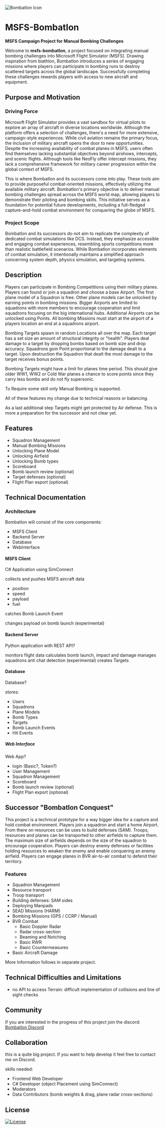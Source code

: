 ![Bombatlon Icon](./icon/Bombatlon_text.png)

# MSFS-Bombatlon

**MSFS Campaign Project for Manual Bombing Challenges**

Welcome to **msfs-bombatlon**, a project focused on integrating manual bombing challenges into Microsoft Flight Simulator (MSFS). 
Drawing inspiration from biathlon, Bombatlon introduces a series of engaging missions where players can participate in bombing runs to destroy scattered targets across the global landscape. 
Successfully completing these challenges rewards players with access to new aircraft and equipment.

## Purpose and Motivation

### Driving Force

Microsoft Flight Simulator provides a vast sandbox for virtual pilots to explore an array of aircraft in diverse locations worldwide. Although the platform offers a selection of challenges, there's a need for more extensive, campaign-style experiences.
While civil aviation remains the primary focus, the inclusion of military aircraft opens the door to new opportunities.
Despite the increasing availability of combat planes in MSFS, users often find themselves lacking substantial objectives beyond airshows, intercepts, and scenic flights. 
Although tools like NeoFly offer intercept missions, they lack a comprehensive framework for military career progression within the global context of MSFS.  

This is where Bombatlon and its successors come into play. These tools aim to provide purposeful combat-oriented missions, effectively utilizing the available military aircraft. 
Bombatlon's primary objective is to deliver manual bombing challenges spread across the MSFS world map, allowing players to demonstrate their piloting and bombing skills. 
This initiative serves as a foundation for potential future developments, including a full-fledged capture-and-hold combat environment for conquering the globe of MSFS.

### Project Scope

Bombatlon and its successors do not aim to replicate the complexity of dedicated combat simulations like DCS. 
Instead, they emphasize accessible and engaging combat experiences, resembling sports competitions more than realistic battlefield scenarios.
While Bombatlon incorporates elements of combat simulation, it intentionally maintains a simplified approach concerning system depth, physics simulation, and targeting systems. 

## Description

Players can participate in Bombing Competitions using their military planes.
Players can found or join a squadron and choose a base Airport. 
The first plane model of a Squadron is free. Other plane models can be unlocked by earning points in bombing missions.
Bigger Airports are limited to squadrons with more members to encourage cooperation and limit squadrons focusing on the big international hubs.
Additional Airports can be unlocked using Points.
All bombing Missions must start at the airport of a players location an end at a squadrons airport.  

Bombing Targets spawn in random Locations all over the map.
Each target has a set size an amount of structural integrity or "health".
Players deal damage to a target by dropping bombs based on bomb size and drop accuracy.
Squadrons goin Point proportional to the damage dealt to a target.
Upon destruction the Squadron that dealt the most damage to the target receives bonus points.  



Bombing Targets might have a limit for planes time period. This should give older WW1, WW2 or Cold War planes a chance to score points since they carry less bombs and do not fly supersonic.  

To Require some skill only Manual Bombing is supported.  

All of these features my change due to technical reasons or balancing.  

As a last additional step Targets might get protected by Air defense. This is more a preparation for the successor and not clear yet.  

## Features
- Squadron Management
- Manual Bombing Missions
- Unlocking Plane Model
- Unlocking Airfield
- Unlocking Bomb types
- Scoreboard
- Bomb launch review (optional)
- Target defenses (optional)
- Flight Plan export (optional)



## Technical Documentation

### Architecture

Bombatlon will consist of the core components:
- MSFS Client
- Backend Server
- Database
- WebInterface

#### MSFS Client

C# Application using SimConnect

collects and pushes MSFS aircraft data
- position
- speed
- payload
- fuel

catches Bomb Launch Event

changes payload on bomb launch (experimental)

#### Backend Server

Python application with REST API?

monitors flight data
calculates bomb launch, impact and damage
manages squadrons
anti chat detection (experimental)
creates Targets

#### Database

Database?

stores:
- Users
- Squadrons
- Plane Models
- Bomb Types
- Targets
- Bomb Launch Events
- Hit Events


##### Web Interface

Web App?
- login (Basic?, Token?)
- User Management
- Squadron Management
- Scoreboard
- Bomb launch review (optional)
- Flight Plan export (optional)


## Successor "Bombatlon Conquest"

This project is a technical prototype for a way bigger idea for a capture and hold combat environment.
Players join a squadron and start a home Airport.
From there on resources can be uses to build defenses (SAM).
Troops, resources and planes can be transported to other airfields to capture them.
The maximum size of airfields depends on the size of the squadron to encourage cooperation.
Players can destroy enemy defenses or facilities holding resources to weaken the enemy and enable conquering an enemy airfield.
Players can engage planes in BVR air-to-air combat to defend their territory.

### Features
- Squadron Management
- Resource transport
- Troop transport
- Building defenses: SAM sides
- Deploying Manpads
- SEAD Missions (HARM)
- Bombing Missions (GPS / CCRP / Manual)
- BVR Combat 
  - Basic Doppler Radar
  - Radar cross-section
  - Beaming and Notching
  - Basic RWR
  - Basic Countermeasures
- Basic Aircraft Damage


More Information follows in separate project.




## Technical Difficulties and Limitations

- no API to access Terrain: difficult implementation of collisions and line of sight checks


## Community

If you are interested in the progress of this project join the discord: [Bombatlon Discord](https://discord.gg/Q8cQ5nhC)



## Collaboration

this is a quite big project. If you want to help develop it feel free to contact me on Discord.

skills needed:
- Frontend Web Developer
- C# Developer (object Placement using SimConnect)
- Moderators
- Data Contributors (bomb weights & drag, plane radar cross-sections)


## License
[![License](https://img.shields.io/badge/License-Apache%202.0-blue.svg)](https://opensource.org/licenses/Apache-2.0)
